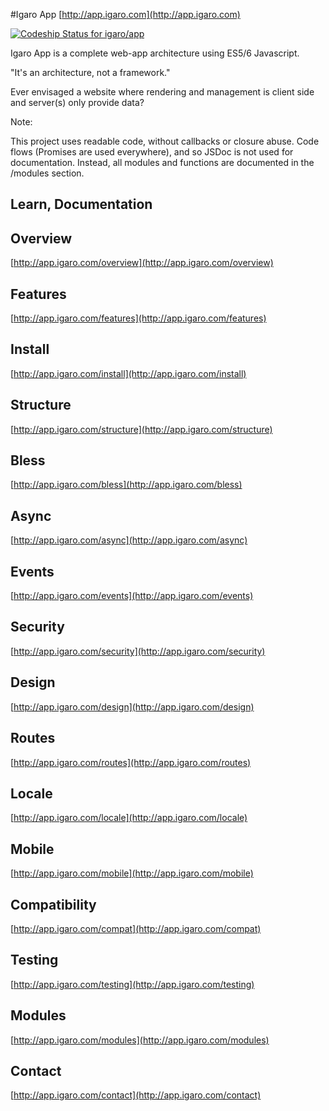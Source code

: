 #Igaro App [http://app.igaro.com](http://app.igaro.com)

[ ![Codeship Status for igaro/app](https://codeship.com/projects/d521e620-04a0-0133-19ae-1a88c4115bd9/status?branch=master)](https://codeship.com/projects/89386)

Igaro App is a complete web-app architecture using ES5/6 Javascript.

"It's an architecture, not a framework."

Ever envisaged a website where rendering and management is client side and server(s) only provide data?

Note:

This project uses readable code, without callbacks or closure abuse. Code flows (Promises are used everywhere), and so JSDoc is not used for documentation. Instead, all modules and functions are documented in the /modules section.

Learn, Documentation
-------

## Overview

[http://app.igaro.com/overview](http://app.igaro.com/overview)

## Features

[http://app.igaro.com/features](http://app.igaro.com/features)

## Install

[http://app.igaro.com/install](http://app.igaro.com/install)

## Structure

[http://app.igaro.com/structure](http://app.igaro.com/structure)

## Bless

[http://app.igaro.com/bless](http://app.igaro.com/bless)

## Async

[http://app.igaro.com/async](http://app.igaro.com/async)

## Events

[http://app.igaro.com/events](http://app.igaro.com/events)

## Security

[http://app.igaro.com/security](http://app.igaro.com/security)

##  Design

[http://app.igaro.com/design](http://app.igaro.com/design)

##  Routes

[http://app.igaro.com/routes](http://app.igaro.com/routes)

##  Locale

[http://app.igaro.com/locale](http://app.igaro.com/locale)

##  Mobile

[http://app.igaro.com/mobile](http://app.igaro.com/mobile)

##  Compatibility

[http://app.igaro.com/compat](http://app.igaro.com/compat)

##  Testing

[http://app.igaro.com/testing](http://app.igaro.com/testing)

##  Modules

[http://app.igaro.com/modules](http://app.igaro.com/modules)

##  Contact

[http://app.igaro.com/contact](http://app.igaro.com/contact)
